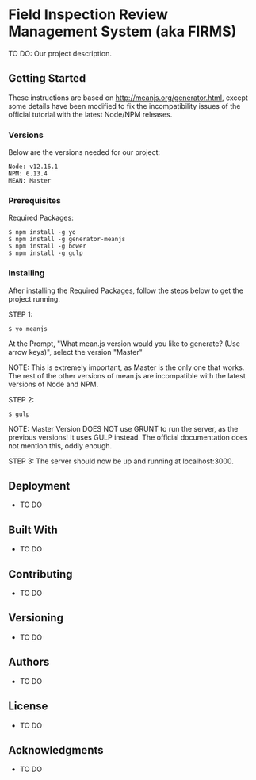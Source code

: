 # Field Inspection Review Management System (aka FIRMS)

TO DO: Our project description. 

## Getting Started

These instructions are based on http://meanjs.org/generator.html, except some details have been modified to fix the incompatibility issues of the official tutorial with the latest Node/NPM releases.

### Versions

Below are the versions needed for our project:

```
Node: v12.16.1
NPM: 6.13.4
MEAN: Master
```

### Prerequisites

Required Packages:

```
$ npm install -g yo
$ npm install -g generator-meanjs
$ npm install -g bower
$ npm install -g gulp
```

### Installing

After installing the Required Packages, follow the steps below to get the project running. 

STEP 1:

```
$ yo meanjs
```
At the Prompt, "What mean.js version would you like to generate? (Use arrow keys)", select the version "Master"

NOTE: This is extremely important, as Master is the only one that works. The rest of the other versions of mean.js are incompatible with the latest versions of Node and NPM.

STEP 2:

```
$ gulp
```
NOTE: Master Version DOES NOT use GRUNT to run the server, as the previous versions! It uses GULP instead. The official documentation does not mention this, oddly enough.

STEP 3:
The server should now be up and running at localhost:3000.

## Deployment

* TO DO

## Built With

* TO DO

## Contributing

* TO DO

## Versioning

* TO DO

## Authors

* TO DO

## License

* TO DO

## Acknowledgments

* TO DO
